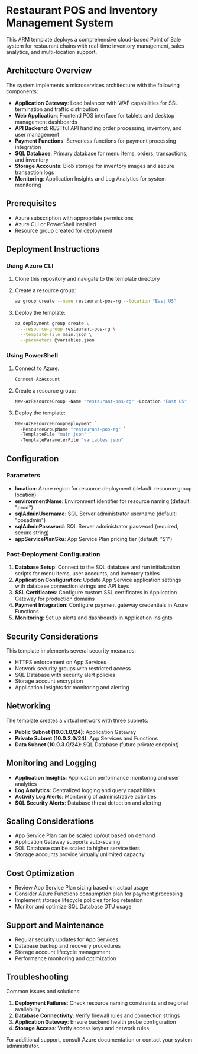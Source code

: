 # Restaurant POS and Inventory Management System

This ARM template deploys a comprehensive cloud-based Point of Sale system for restaurant chains with real-time inventory management, sales analytics, and multi-location support.

## Architecture Overview

The system implements a microservices architecture with the following components:

- **Application Gateway**: Load balancer with WAF capabilities for SSL termination and traffic distribution
- **Web Application**: Frontend POS interface for tablets and desktop management dashboards
- **API Backend**: RESTful API handling order processing, inventory, and user management
- **Payment Functions**: Serverless functions for payment processing integration
- **SQL Database**: Primary database for menu items, orders, transactions, and inventory
- **Storage Accounts**: Blob storage for inventory images and secure transaction logs
- **Monitoring**: Application Insights and Log Analytics for system monitoring

## Prerequisites

- Azure subscription with appropriate permissions
- Azure CLI or PowerShell installed
- Resource group created for deployment

## Deployment Instructions

### Using Azure CLI

1. Clone this repository and navigate to the template directory
2. Create a resource group:
   ```bash
   az group create --name restaurant-pos-rg --location "East US"
   ```

3. Deploy the template:
   ```bash
   az deployment group create \
     --resource-group restaurant-pos-rg \
     --template-file main.json \
     --parameters @variables.json
   ```

### Using PowerShell

1. Connect to Azure:
   ```powershell
   Connect-AzAccount
   ```

2. Create a resource group:
   ```powershell
   New-AzResourceGroup -Name "restaurant-pos-rg" -Location "East US"
   ```

3. Deploy the template:
   ```powershell
   New-AzResourceGroupDeployment `
     -ResourceGroupName "restaurant-pos-rg" `
     -TemplateFile "main.json" `
     -TemplateParameterFile "variables.json"
   ```

## Configuration

### Parameters

- **location**: Azure region for resource deployment (default: resource group location)
- **environmentName**: Environment identifier for resource naming (default: "prod")
- **sqlAdminUsername**: SQL Server administrator username (default: "posadmin")
- **sqlAdminPassword**: SQL Server administrator password (required, secure string)
- **appServicePlanSku**: App Service Plan pricing tier (default: "S1")

### Post-Deployment Configuration

1. **Database Setup**: Connect to the SQL database and run initialization scripts for menu items, user accounts, and inventory tables
2. **Application Configuration**: Update App Service application settings with database connection strings and API keys
3. **SSL Certificates**: Configure custom SSL certificates in Application Gateway for production domains
4. **Payment Integration**: Configure payment gateway credentials in Azure Functions
5. **Monitoring**: Set up alerts and dashboards in Application Insights

## Security Considerations

This template implements several security measures:

- HTTPS enforcement on App Services
- Network security groups with restricted access
- SQL Database with security alert policies
- Storage account encryption
- Application Insights for monitoring and alerting

## Networking

The template creates a virtual network with three subnets:
- **Public Subnet (10.0.1.0/24)**: Application Gateway
- **Private Subnet (10.0.2.0/24)**: App Services and Functions
- **Data Subnet (10.0.3.0/24)**: SQL Database (future private endpoint)

## Monitoring and Logging

- **Application Insights**: Application performance monitoring and user analytics
- **Log Analytics**: Centralized logging and query capabilities
- **Activity Log Alerts**: Monitoring of administrative activities
- **SQL Security Alerts**: Database threat detection and alerting

## Scaling Considerations

- App Service Plan can be scaled up/out based on demand
- Application Gateway supports auto-scaling
- SQL Database can be scaled to higher service tiers
- Storage accounts provide virtually unlimited capacity

## Cost Optimization

- Review App Service Plan sizing based on actual usage
- Consider Azure Functions consumption plan for payment processing
- Implement storage lifecycle policies for log retention
- Monitor and optimize SQL Database DTU usage

## Support and Maintenance

- Regular security updates for App Services
- Database backup and recovery procedures
- Storage account lifecycle management
- Performance monitoring and optimization

## Troubleshooting

Common issues and solutions:

1. **Deployment Failures**: Check resource naming constraints and regional availability
2. **Database Connectivity**: Verify firewall rules and connection strings
3. **Application Gateway**: Ensure backend health probe configuration
4. **Storage Access**: Verify access keys and network rules

For additional support, consult Azure documentation or contact your system administrator.